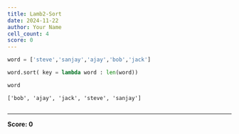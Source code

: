 ```yaml
---
title: Lamb2-Sort
date: 2024-11-22
author: Your Name
cell_count: 4
score: 0
---
```


```python
word = ['steve','sanjay','ajay','bob','jack']
```


```python
word.sort( key = lambda word : len(word))
```


```python
word
```




    ['bob', 'ajay', 'jack', 'steve', 'sanjay']




```python

```


---
**Score: 0**

